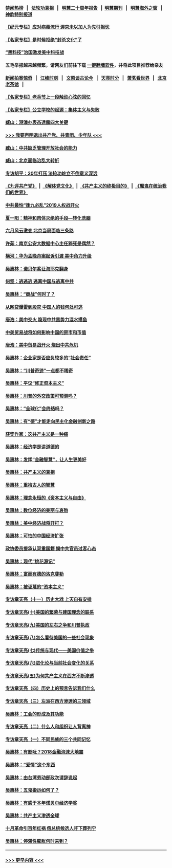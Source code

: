 #### [禁闻热榜](热点新闻.md?=0)  &nbsp;&nbsp;|&nbsp;&nbsp; [法轮功真相](https://github.com/gfw-breaker/truth/blob/master/README.md?=0) &nbsp;&nbsp;|&nbsp;&nbsp; [明慧二十周年报告](https://github.com/gfw-breaker/mh-reports/blob/master/README.md?=0) &nbsp;&nbsp;|&nbsp;&nbsp;[明慧期刊](https://github.com/gfw-breaker/mh-qikan) &nbsp;&nbsp;|&nbsp;&nbsp; [明慧海外之窗](https://github.com/gfw-breaker/mh-news/blob/master/README.md?=0) &nbsp;&nbsp;|&nbsp;&nbsp; [神韵特别报道](https://github.com/gfw-breaker/mh-news/blob/master/shenyun.md?=0)
#### [【纪元专栏】应对病毒流行 渥京未以加人为先引担忧](../pages/nsc423/n11875714.md?t=03060531) 
#### [【名家专栏】是时候拒绝“封杀文化”了](../pages/nsc423/n11814093.md?t=03060531) 
#### [“黑科技”治国激发美中科技战](../pages/nsc423/n11638056.md?t=03060531) 
#### 五毛举报越来越频繁，请网友们前往下载 [一键翻墙软件](https://github.com/gfw-breaker/ssr-accounts)，并将此项目推荐给亲友
#### [新闻拍案惊奇](https://github.com/gfw-breaker/banned-news/blob/master/pages/link4.md) &nbsp;&nbsp;|&nbsp;&nbsp; [江峰时刻](https://github.com/gfw-breaker/banned-news/blob/master/pages/link4.md) &nbsp;&nbsp;|&nbsp;&nbsp; [文昭谈古论今](https://github.com/gfw-breaker/banned-news/blob/master/pages/link4.md) &nbsp;&nbsp;|&nbsp;&nbsp; [天亮时分](https://github.com/gfw-breaker/banned-news/blob/master/pages/link4.md) &nbsp;&nbsp;|&nbsp;&nbsp; [萧茗看世界](https://github.com/gfw-breaker/banned-news/blob/master/pages/link4.md) &nbsp;&nbsp;|&nbsp;&nbsp; [北京老茶馆](https://github.com/gfw-breaker/banned-news/blob/master/pages/link4.md) &nbsp;&nbsp;|&nbsp;&nbsp; 
#### [【名家专栏】老兵节上一段触动心弦的回忆](../pages/nsc423/n11646016.md?t=03060531) 
#### [【名家专栏】公立学校的起源：集体主义与失败](../pages/nsc423/n11601833.md?t=03060531) 
#### [臧山：港澳办表态透露四大关键](../pages/nsc423/n11421628.md?t=03060531) 
#### [>>> 我要声明退出共产党、共青团、少年队 <<<](https://github.com/begood0513/goodnews/blob/master/quit/letter.md) 
#### [臧山：中共缺乏管理开放社会的能力](../pages/nsc423/n11407457.md?t=03060531) 
#### [臧山：北京面临治乱大转折](../pages/nsc423/n11406895.md?t=03060531) 
#### [专访胡平：20年打压 法轮功屹立不倒意义深远](../pages/nsc423/n11398800.md?t=03060531) 
#### [《九评共产党》](https://github.com/begood0513/9ping.md/blob/master/README.md) &nbsp;|&nbsp; [《解体党文化》](../../../../jtdwh.md/blob/master/README.md)  &nbsp;|&nbsp; [《共产主义的终极目的》](../../../../gczydzjmd.md/blob/master/README.md) &nbsp;|&nbsp; [《魔鬼在统治我们的世界》](../../../../mgztzwmdsj.md/blob/master/README.md) 
#### [中共最怕“逢九必乱”2019人权战开火](../pages/nsc423/n11385248.md?t=03060531) 
#### [夏一阳：精神和肉体灭绝的手段—转化洗脑](../pages/nsc423/n11368250.md?t=03060531) 
#### [六月风云激变 北京当局面临三条路](../pages/nsc423/n11313668.md?t=03060531) 
#### [许茹：南京公安大数据中心主任猝死是偶然？](../pages/nsc423/n11064744.md?t=03060531) 
#### [横河：华为孟晚舟案起诉引渡 美中角力升级](../pages/nsc423/n11027230.md?t=03060531) 
#### [吴惠林：诺贝尔奖让海耶克翻身](../pages/nsc423/n10890049.md?t=03060531) 
#### [何坚：逃逃逃 逃离中国与逃离中共](../pages/nsc423/n10592891.md?t=03060531) 
#### [吴惠林：“商战”何时了？](../pages/nsc423/n10573558.md?t=03060531) 
#### [从网贷爆雷到股灾 中国人的钱何处可逃](../pages/nsc423/n10572800.md?t=03060531) 
#### [唐浩：美中交火 隐现中共黑势力混水摸鱼](../pages/nsc423/n10544040.md?t=03060531) 
#### [中美贸易战将如何影响中国的房市和币值](../pages/nsc423/n10543697.md?t=03060531) 
#### [唐浩：美中贸易战开火 烧出中共危机](../pages/nsc423/n10540126.md?t=03060531) 
#### [吴惠林：企业家是否应负较多的“社会责任”](../pages/nsc423/n10535022.md?t=03060531) 
#### [吴惠林：“川普奇迹”一点都不稀奇](../pages/nsc423/n10512808.md?t=03060531) 
#### [吴惠林：平议“修正资本主义”](../pages/nsc423/n10495724.md?t=03060531) 
#### [吴惠林：川普的外交政策可预测吗？](../pages/nsc423/n10462387.md?t=03060531) 
#### [吴惠林：“全球化”会终结吗？](../pages/nsc423/n10452838.md?t=03060531) 
#### [吴惠林：有“德”才能走向民主化金融创新之路](../pages/nsc423/n10432292.md?t=03060531) 
#### [获奖作家：这共产主义是一种癌](../pages/nsc423/n10431541.md?t=03060531) 
#### [吴惠林：经济学是讲道德的](../pages/nsc423/n10398014.md?t=03060531) 
#### [吴惠林：发挥“金融智慧”，让人生更美好](../pages/nsc423/n10375019.md?t=03060531) 
#### [吴惠林：共产主义的真相](../pages/nsc423/n10351394.md?t=03060531) 
#### [吴惠林：重拾古人的智慧](../pages/nsc423/n10337691.md?t=03060531) 
#### [吴惠林：理念永恒的《资本主义与自由》](../pages/nsc423/n10316274.md?t=03060531) 
#### [吴惠林：数位经济的美丽与哀愁](../pages/nsc423/n10292946.md?t=03060531) 
#### [吴惠林：美中经济战将开打？](../pages/nsc423/n10258825.md?t=03060531) 
#### [吴惠林：可怕的中国经济扩张](../pages/nsc423/n10219147.md?t=03060531) 
#### [政协委员提承认双重国籍 揭中共官员过客心态](../pages/nsc423/n10208809.md?t=03060531) 
#### [吴惠林：现代“桃花源记”](../pages/nsc423/n10185234.md?t=03060531) 
#### [吴惠林：富而有德的洛克斐勒](../pages/nsc423/n10142264.md?t=03060531) 
#### [吴惠林：被诬蔑的“资本主义”](../pages/nsc423/n10124816.md?t=03060531) 
#### [专访章天亮（十一）历史大戏 上天自有安排](../pages/nsc423/n10094905.md?t=03060531) 
#### [专访章天亮(十)美国的繁荣与建国理念的联系](../pages/nsc423/n10094899.md?t=03060531) 
#### [专访章天亮(九)美国的左右之争和川普执政](../pages/nsc423/n10094889.md?t=03060531) 
#### [专访章天亮(八)怎么看待美国的一些社会现象](../pages/nsc423/n10094857.md?t=03060531) 
#### [专访章天亮(七)传统与现代——美国价值之争](../pages/nsc423/n10093140.md?t=03060531) 
#### [专访章天亮(六)进化论与当前社会变化的关系](../pages/nsc423/n10092036.md?t=03060531) 
#### [专访章天亮(五)为何共产主义在西方不断渗透](../pages/nsc423/n10083620.md?t=03060531) 
#### [专访章天亮（四）历史上的预言告诉我们什么](../pages/nsc423/n10083606.md?t=03060531) 
#### [专访章天亮（三）左派在西方渗透的三领域](../pages/nsc423/n10081115.md?t=03060531) 
#### [吴惠林：工会的形成及其功能](../pages/nsc423/n10080633.md?t=03060531) 
#### [专访章天亮（二）什么人和组织让人背离神](../pages/nsc423/n10076637.md?t=03060531) 
#### [专访章天亮（一）不同民族的三个共同记忆](../pages/nsc423/n10074188.md?t=03060531) 
#### [吴惠林：有影呒？2018金融泡沫大地震](../pages/nsc423/n10040534.md?t=03060531) 
#### [吴惠林：“爱情”这个东西](../pages/nsc423/n10019423.md?t=03060531) 
#### [吴惠林：由台湾劳动部政次请辞说起](../pages/nsc423/n9979679.md?t=03060531) 
#### [吴惠林：五鬼搬运如何了？](../pages/nsc423/n9925338.md?t=03060531) 
#### [吴惠林：有感于本年诺贝尔经济学奖](../pages/nsc423/n9871883.md?t=03060531) 
#### [吴惠林：共产主义渗透全球](../pages/nsc423/n9812748.md?t=03060531) 
#### [十月革命引百年红祸 俄总统候选人吁下葬列宁](../pages/nsc423/n9810182.md?t=03060531) 
#### [吴惠林：停滞性膨胀何时来到？](../pages/nsc423/n9764136.md?t=03060531) 

----
#### [ >>> 更早内容 <<< ](../indexes/nsc423-earlier.md)

